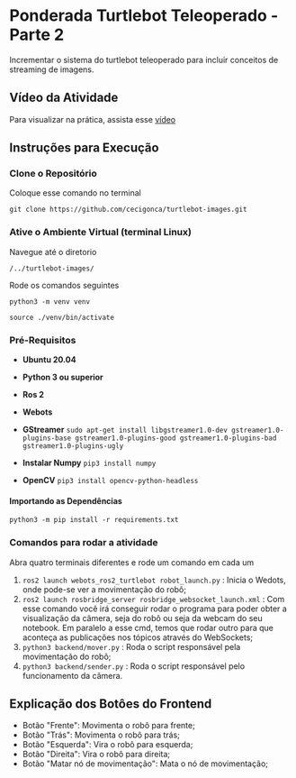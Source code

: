 # Ponderada Turtlebot Teleoperado - Parte 2
Incrementar o sistema do turtlebot teleoperado para incluir conceitos de streaming de imagens.

## Vídeo da Atividade
Para visualizar na prática, assista esse [vídeo](https://drive.google.com/file/d/1Q-YPd4ftMF2uKfFxZBMDGQciblsHT9WI/view?usp=sharing)

## Instruções para Execução
### Clone o Repositório
Coloque esse comando no terminal

```git clone https://github.com/cecigonca/turtlebot-images.git```

### Ative o Ambiente Virtual (terminal Linux)
Navegue até o diretorio

```/../turtlebot-images/```

Rode os comandos seguintes

```python3 -m venv venv```

```source ./venv/bin/activate```

### Pré-Requisitos
- **Ubuntu 20.04**
- **Python 3 ou superior**
- **Ros 2**
- **Webots**
- **GStreamer**
```sudo apt-get install libgstreamer1.0-dev gstreamer1.0-plugins-base gstreamer1.0-plugins-good gstreamer1.0-plugins-bad gstreamer1.0-plugins-ugly```

- **Instalar Numpy**
```pip3 install numpy```

- **OpenCV**
```pip3 install opencv-python-headless```

#### Importando as Dependências
```python3 -m pip install -r requirements.txt```

### Comandos para rodar a atividade 
Abra quatro terminais diferentes e rode um comando em cada um 
1. ```ros2 launch webots_ros2_turtlebot robot_launch.py``` : Inicia o Wedots, onde pode-se ver a movimentação do robô;
2. ```ros2 launch rosbridge_server rosbridge_websocket_launch.xml``` : Com esse comando você irá conseguir rodar o programa para poder obter a visualização da câmera, seja do robô ou seja da webcam do seu notebook.
Em paralelo a esse cmd, temos que rodar outro para que aconteça as publicações nos tópicos através do WebSockets;
3. ```python3 backend/mover.py``` : Roda o script responsável pela movimentação do robô;
4. ```python3 backend/sender.py``` : Roda o script responsável pelo funcionamento da câmera.

## Explicação dos Botôes do Frontend
- Botão "Frente": Movimenta o robô para frente;
- Botão "Trás": Movimenta o robô para trás;
- Botão "Esquerda": Vira o robô para esquerda;
- Botão "Direita": Vira o robô para direita;
- Botão "Matar nó de movimentação": Mata o nó de movimentação;



